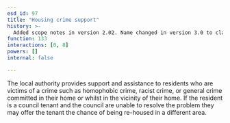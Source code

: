 ```yaml
---
esd_id: 97
title: "Housing crime support"
history: >-
  Added scope notes in version 2.02. Name changed in version 3.0 to clarify scope. Term name changed from 'Council housing - crime' to 'Housing - crime support and assistance' in version 3.00. Scope notes updated in version 3.04. Name changed to 'Housing crime support' in version 4.00.
function: 133
interactions: [0, 8]
powers: []
internal: false

---
```


The local authority provides support and assistance to residents who are victims of a crime such as homophobic crime, racist crime, or general crime committed in their home or whilst in the vicinity of their home. If the resident is a council tenant and the council are unable to resolve the problem they may offer the tenant the chance of being re-housed in a different area.

